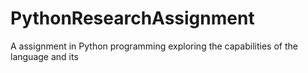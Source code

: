 # PythonResearchAssignment
A assignment in Python programming exploring the capabilities of the language and its 
